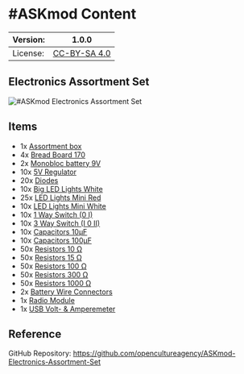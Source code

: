# #ASKmod Content

| Version: | 1.0.0        |
| -------- | ------------ |
| License: | [CC-BY-SA 4.0](LICENSE.md) |

## Electronics Assortment Set

![#ASKmod Electronics Assortment Set](https://github.com/opencultureagency/ASKmod-Electronics-Assortment-Set/blob/927aae7777892c6d121099a9b369728b92550082/images/ASKmod-Electronics-Assortment-Set.jpg)

## Items

- 1x [Assortment box](https://askotec.openculture.agency/product/assortment-box/)
- 4x [Bread Board 170](https://askotec.openculture.agency/product/bread-board-170/)
- 2x [Monobloc battery 9V](https://askotec.openculture.agency/product/monobloc-battery-9v/)
- 10x [5V Regulator](https://askotec.openculture.agency/product/5v-regulator/)
- 20x [Diodes](https://askotec.openculture.agency/product/diodes/)
- 10x [Big LED Lights White](https://askotec.openculture.agency/product/big-led-lights-white/)
- 25x [LED Lights Mini Red](https://askotec.openculture.agency/product/led-lights-mini-red/)
- 10x [LED Lights Mini White](https://askotec.openculture.agency/product/led-lights-mini-white/)
- 10x [1 Way Switch (0 I)](https://askotec.openculture.agency/product/1-way-switch/)
- 10x [3 Way Switch (I 0 II)](https://askotec.openculture.agency/product/3-way-switch-i-0-ii/)
- 10x [Capacitors 10μF](https://askotec.openculture.agency/product/capacitors-10%ce%bcf/)
- 10x [Capacitors 100μF](https://askotec.openculture.agency/product/capacitors-100%ce%bcf/)
- 50x [Resistors 10 Ω](https://askotec.openculture.agency/product/resistors-10-%cf%89/)
- 50x [Resistors 15 Ω](https://askotec.openculture.agency/product/resistors-15-%cf%89/)
- 50x [Resistors 100 Ω](https://askotec.openculture.agency/product/resistors-100-%cf%89/)
- 50x [Resistors 300 Ω](https://askotec.openculture.agency/product/resistors-300-%cf%89/)
- 50x [Resistors 1000 Ω](https://askotec.openculture.agency/product/resistors-1000-%cf%89/)
- 2x [Battery Wire Connectors](https://askotec.openculture.agency/product/battery-wire-connectors/)
- 1x [Radio Module](https://askotec.openculture.agency/product/radio-set/)
- 1x [USB Volt- & Amperemeter](https://askotec.openculture.agency/product/usb-volt-amperemeter/)

## Reference

GitHub Repository: https://github.com/opencultureagency/ASKmod-Electronics-Assortment-Set